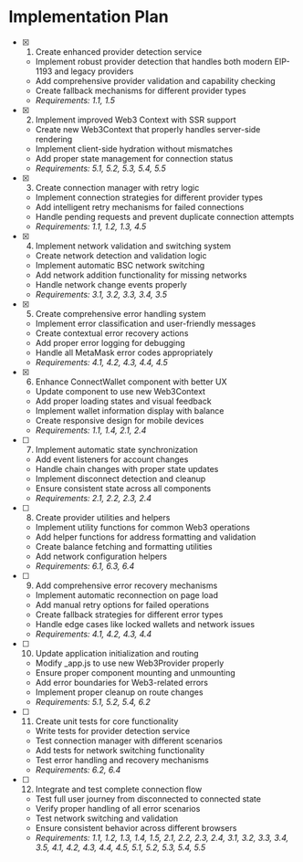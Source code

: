 # Implementation Plan

- [x] 1. Create enhanced provider detection service
  - Implement robust provider detection that handles both modern EIP-1193 and legacy providers
  - Add comprehensive provider validation and capability checking
  - Create fallback mechanisms for different provider types
  - _Requirements: 1.1, 1.5_

- [x] 2. Implement improved Web3 Context with SSR support
  - Create new Web3Context that properly handles server-side rendering
  - Implement client-side hydration without mismatches
  - Add proper state management for connection status
  - _Requirements: 5.1, 5.2, 5.3, 5.4, 5.5_

- [x] 3. Create connection manager with retry logic
  - Implement connection strategies for different provider types
  - Add intelligent retry mechanisms for failed connections
  - Handle pending requests and prevent duplicate connection attempts
  - _Requirements: 1.1, 1.2, 1.3, 4.5_

- [x] 4. Implement network validation and switching system
  - Create network detection and validation logic
  - Implement automatic BSC network switching
  - Add network addition functionality for missing networks
  - Handle network change events properly
  - _Requirements: 3.1, 3.2, 3.3, 3.4, 3.5_

- [x] 5. Create comprehensive error handling system
  - Implement error classification and user-friendly messages
  - Create contextual error recovery actions
  - Add proper error logging for debugging
  - Handle all MetaMask error codes appropriately
  - _Requirements: 4.1, 4.2, 4.3, 4.4, 4.5_

- [x] 6. Enhance ConnectWallet component with better UX
  - Update component to use new Web3Context
  - Add proper loading states and visual feedback
  - Implement wallet information display with balance
  - Create responsive design for mobile devices
  - _Requirements: 1.1, 1.4, 2.1, 2.4_

- [ ] 7. Implement automatic state synchronization
  - Add event listeners for account changes
  - Handle chain changes with proper state updates
  - Implement disconnect detection and cleanup
  - Ensure consistent state across all components
  - _Requirements: 2.1, 2.2, 2.3, 2.4_

- [ ] 8. Create provider utilities and helpers
  - Implement utility functions for common Web3 operations
  - Add helper functions for address formatting and validation
  - Create balance fetching and formatting utilities
  - Add network configuration helpers
  - _Requirements: 6.1, 6.3, 6.4_

- [ ] 9. Add comprehensive error recovery mechanisms
  - Implement automatic reconnection on page load
  - Add manual retry options for failed operations
  - Create fallback strategies for different error types
  - Handle edge cases like locked wallets and network issues
  - _Requirements: 4.1, 4.2, 4.3, 4.4_

- [ ] 10. Update application initialization and routing
  - Modify _app.js to use new Web3Provider properly
  - Ensure proper component mounting and unmounting
  - Add error boundaries for Web3-related errors
  - Implement proper cleanup on route changes
  - _Requirements: 5.1, 5.2, 5.4, 6.2_

- [ ] 11. Create unit tests for core functionality
  - Write tests for provider detection service
  - Test connection manager with different scenarios
  - Add tests for network switching functionality
  - Test error handling and recovery mechanisms
  - _Requirements: 6.2, 6.4_

- [ ] 12. Integrate and test complete connection flow
  - Test full user journey from disconnected to connected state
  - Verify proper handling of all error scenarios
  - Test network switching and validation
  - Ensure consistent behavior across different browsers
  - _Requirements: 1.1, 1.2, 1.3, 1.4, 1.5, 2.1, 2.2, 2.3, 2.4, 3.1, 3.2, 3.3, 3.4, 3.5, 4.1, 4.2, 4.3, 4.4, 4.5, 5.1, 5.2, 5.3, 5.4, 5.5_